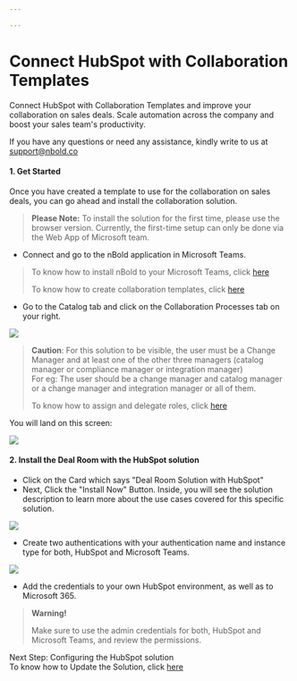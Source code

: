 ```yaml
---

---
```

# Connect HubSpot with Collaboration Templates

Connect HubSpot with Collaboration Templates and improve your collaboration on sales deals. Scale automation across the company and boost your sales team's productivity.

If you have any questions or need any assistance, kindly write to us at [support@nbold.co](mailto:support@nbold.co)

#### 1. **Get Started**

Once you have created a template to use for the collaboration on sales deals, you can go ahead and install the collaboration solution.

> **Please Note:** To install the solution for the first time, please use the browser version. Currently, the first-time setup can only be done via the Web App of Microsoft team. 

* Connect and go to the nBold application in Microsoft Teams.

> To know how to install nBold to your Microsoft Teams, click [here](https://docs.nbold.co/administrator-guide/quick-steps-to-onboard-on-nbold.html#_1-install-nbold-app-on-microsoft-teams)
>
> To know how to create collaboration templates, click [here](https://docs.nbold.co/collaboration-templates/create-a-new-collaboration-template.html#_1-create-a-team-that-will-be-the-original-team-for-the-template)

* Go to the Catalog tab and click on the Collaboration Processes tab on your right.

![](/media/screenshot-2022-11-07-at-15-52-01.png)

> **Caution**: For this solution to be visible, the user must be a Change Manager and at least one of the other three managers (catalog manager or compliance manager or integration manager)  
> For eg: The user should be a change manager and catalog manager or a change manager and integration manager or all of them.
>
> To know how to assign and delegate roles, click [here](https://docs.nbold.co/administrator-guide/delegate-template-catalog-administration.html)

You will land on this screen:

![](/media/screenshot-2022-11-07-at-15-30-31.png)

#### 2. **Install the Deal Room with the HubSpot solution**

* Click on the Card which says "Deal Room Solution with HubSpot"
* Next, Click the "Install Now" Button. Inside, you will see the solution description to learn more about the use cases covered for this specific solution.

![](/media/screenshot-2022-11-07-at-15-32-10.png)

* Create two authentications with your authentication name and instance type for both, HubSpot and Microsoft Teams.

![](/media/screenshot-2022-11-07-at-15-34-26.png)

* Add the credentials to your own HubSpot environment, as well as to Microsoft 365.

> **Warning!**
>
> Make sure to use the admin credentials for both, HubSpot and Microsoft Teams, and review the permissions.

Next Step: Configuring the HubSpot solution  
To know how to Update the Solution, click [here](https://docs.nbold.co/connected-apps/Update%20and%20Uninstall%20HubSpot%20Solution)